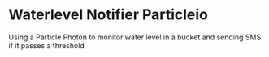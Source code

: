 # Waterlevel Notifier Particleio
Using a Particle Photon to monitor water level in a bucket and sending SMS if it passes a threshold
